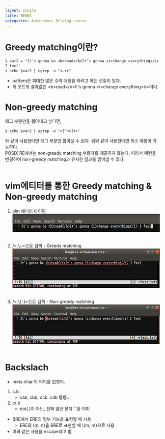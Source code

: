 ```yaml
---
layout: single
title: REGEX
categories: Autonomous_Driving_course
---
```

# Greedy matching이란?
```
$ var2 = "It's gonna be <b>read</b>It's gonna <i>change everything</i> I feel"
$ echo $var2 | egrep -o "<.+>"
```

* pattern은 최대한 많은 수의 매칭을  하려고 하는 성질이 있다.
* 위 코드의 결과값은 <b\>read</b\>It's gonna <i\>change everything</i\>이다.

# Non-greedy matching
태그 부분만을 뽑아내고 싶다면,
```
$ echo $var2 | egrep -o "<[^<>]+>"
```
와 같이 사용한다면 태그 부분만 뽑아낼 수 있다. 위와 같이 사용한다면 최소 매칭이 가능하다.<br>
POSIX RE에서는 non-greedy matching 수량자를 제공하지 않는다. 따라서 패턴을 변경하여 non-greedy matching과 유사한 결과를 얻어낼 수 있다.<br><br>

# vim에티터를 통한 Greedy matching & Non-greedy matching
1. vim 에디터 타이핑<br>
![72.png](../../../images/Autonomous_Driving/72.png)
<br><br>

2. /<.\\+>으로 검색 - Greedy matching<br>
![73.png](../../../images/Autonomous_Driving/73.png)
<br><br>

3. /<.\\{-}>으로 검색 - Non-greedy matching<br>
![74.png](../../../images/Autonomous_Driving/74.png)
<br><br>

# Backslach
* meta char.의 의미를 없앤다.
1. c.b
    * cab, cbb, ccb, cdb 등등..
2. c\\.b
    * dot(.)이 아닌, 진짜 일반 문자 '.'을 의미
* BRE에서 ERE의 일부 기능을 표현할 때 사용
    * ERE의 {m, n}을 BRE로 표현할 때 \\{m, n\\}으로 사용
* 이와 같은 사용을 escape라고 함

